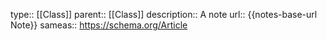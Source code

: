 type:: [[Class]]
parent:: [[Class]]
description:: A note
url:: {{notes-base-url Note}}
sameas:: https://schema.org/Article
